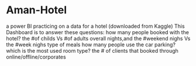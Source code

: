 # Aman-Hotel
 a power BI practicing on a data for a hotel (downloaded from Kaggle)
 This Dashboard is to answer these questions:
 how many people booked with the hotel?
 the #of childs Vs #of adults
 overall nights,and the #weekend nighs Vs the #week nighs
 type of meals
 how many people use the car parking?
 which is the most used room type?
 the # of clients that booked through online/offline/corporates
